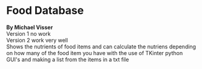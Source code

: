 # Food Database
**By Michael Visser**
<br/> 
Version 1 no work
<br/> 
Version 2 work very well
<br/> 
Shows the nutrients of food items and can calculate the nutriens depending on how many of the food item you have with the use of TKinter python GUI's and making a list from the items in a txt file
